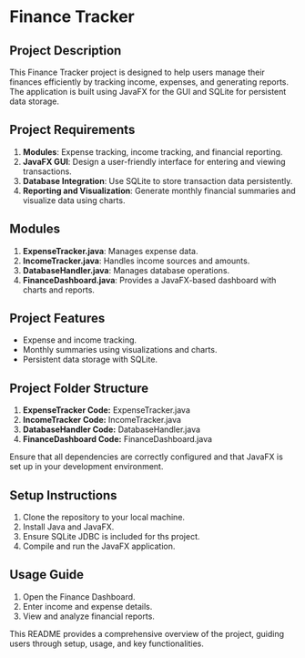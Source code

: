 # Finance Tracker 

## Project Description
This Finance Tracker project is designed to help users manage their finances efficiently by tracking income, expenses, and generating reports. The application is built using JavaFX for the GUI and SQLite for persistent data storage.

## Project Requirements
1. **Modules**: Expense tracking, income tracking, and financial reporting.
2. **JavaFX GUI**: Design a user-friendly interface for entering and viewing transactions.
3. **Database Integration**: Use SQLite to store transaction data persistently.
4. **Reporting and Visualization**: Generate monthly financial summaries and visualize data using charts.

## Modules
1. **ExpenseTracker.java**: Manages expense data.
2. **IncomeTracker.java**: Handles income sources and amounts.
3. **DatabaseHandler.java**: Manages database operations.
4. **FinanceDashboard.java**: Provides a JavaFX-based dashboard with charts and reports.

## Project Features
- Expense and income tracking.
- Monthly summaries using visualizations and charts.
- Persistent data storage with SQLite.

## Project Folder Structure

1. **ExpenseTracker Code:** ExpenseTracker.java
2. **IncomeTracker Code:** IncomeTracker.java
3. **DatabaseHandler Code:** DatabaseHandler.java
4. **FinanceDashboard Code:** FinanceDashboard.java

Ensure that all dependencies are correctly configured and that JavaFX is set up in your development environment.

## Setup Instructions
1. Clone the repository to your local machine.
2. Install Java and JavaFX.
3. Ensure SQLite JDBC is included for ths project.
4. Compile and run the JavaFX application.

## Usage Guide
1. Open the Finance Dashboard.
2. Enter income and expense details.
3. View and analyze financial reports.

This README provides a comprehensive overview of the project, guiding users through setup, usage, and key functionalities.
